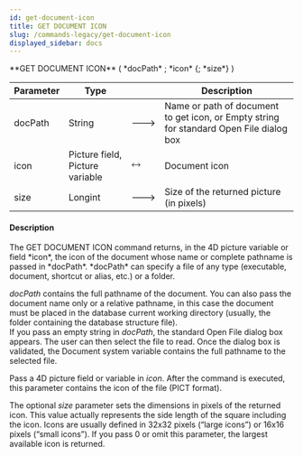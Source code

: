 ```yaml
---
id: get-document-icon
title: GET DOCUMENT ICON
slug: /commands-legacy/get-document-icon
displayed_sidebar: docs
---
```


<!--REF #_command_.GET DOCUMENT ICON.Syntax-->**GET DOCUMENT ICON** ( *docPath* ; *icon* {; *size*} )<!-- END REF-->
<!--REF #_command_.GET DOCUMENT ICON.Params-->
| Parameter | Type |  | Description |
| --- | --- | --- | --- |
| docPath | String | &#x1F852; | Name or path of document to get icon, or Empty string for standard Open File dialog box |
| icon | Picture field, Picture variable | &#x1F858; | Document icon |
| size | Longint | &#x1F852; | Size of the returned picture (in pixels) |

<!-- END REF-->

#### Description 

<!--REF #_command_.GET DOCUMENT ICON.Summary-->The GET DOCUMENT ICON command returns, in the 4D picture variable or field *icon*, the icon of the document whose name or complete pathname is passed in *docPath*.<!-- END REF--> *docPath* can specify a file of any type (executable, document, shortcut or alias, etc.) or a folder. 

*docPath* contains the full pathname of the document. You can also pass the document name only or a relative pathname, in this case the document must be placed in the database current working directory (usually, the folder containing the database structure file).  
If you pass an empty string in *docPath*, the standard Open File dialog box appears. The user can then select the file to read. Once the dialog box is validated, the Document system variable contains the full pathname to the selected file. 

Pass a 4D picture field or variable in *icon*. After the command is executed, this parameter contains the icon of the file (PICT format).

The optional *size* parameter sets the dimensions in pixels of the returned icon. This value actually represents the side length of the square including the icon. Icons are usually defined in 32x32 pixels (“large icons”) or 16x16 pixels (“small icons”). If you pass 0 or omit this parameter, the largest available icon is returned.
